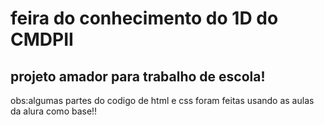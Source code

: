 #  feira do conhecimento do 1D do CMDPII
##  projeto amador para trabalho de escola!
  obs:algumas partes do codigo de html e css foram feitas usando as aulas da alura como base!!


